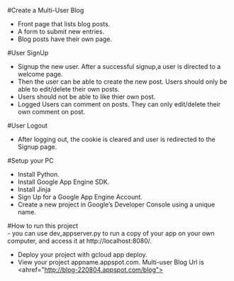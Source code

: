 #Create a Multi-User Blog
  - Front page that lists blog posts.
  - A form to submit new entries.
  - Blog posts have their own page.
  
 #User SignUp
   - Signup the new user. After a successful signup,a user is directed to a welcome page.
   - Then the user can be able to create the new post. Users should only be able to edit/delete their own posts.
   - Users should not be able to like thier own post.
   - Logged Users can comment on posts. They can only edit/delete their own comment on post.
   
 #User Logout
   - After logging out, the cookie is cleared and user is redirected to the Signup page.
    
 #Setup your PC
   - Install Python.
   - Install Google App Engine SDK.
   - Install Jinja
   - Sign Up for a Google App Engine Account.
   - Create a new project in Google’s Developer Console using a unique name.
        
 #How to run this project   
     - you can use dev_appserver.py to run a copy of your app on your own computer, 
       and access it at http://localhost:8080/.
 
   - Deploy your project with gcloud app deploy.
   - View your project  appname.appspot.com.
Multi-user Blog Url is <ahref="http://blog-220804.appspot.com/blog"></a>
